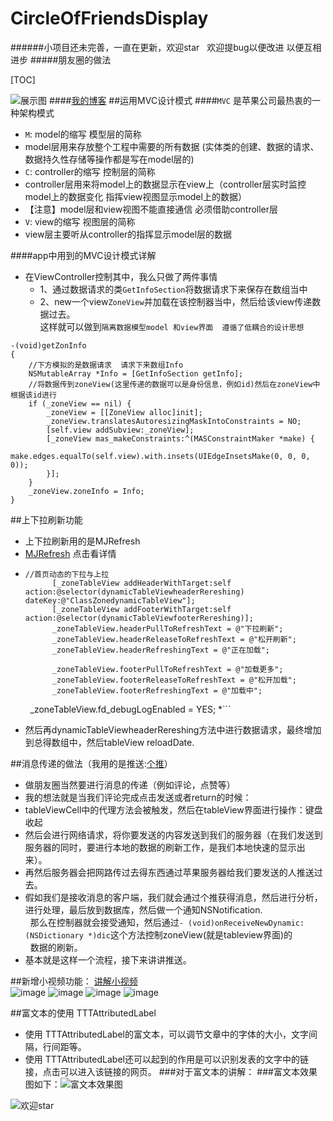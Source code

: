 # CircleOfFriendsDisplay
######小项目还未完善，一直在更新，欢迎star   欢迎提bug以便改进  以便互相进步
#####朋友圈的做法

[TOC]

![展示图](https://github.com/liyuunxiangGit/CircleOfFriendsDisplay/blob/master/动图/112.gif)
####[我的博客](http://blog.csdn.net/liyunxiangrxm)
##运用MVC设计模式
####`MVC` 是苹果公司最热衷的一种架构模式<br>
* `M`: model的缩写  模型层的简称<br>
 * model层用来存放整个工程中需要的所有数据 (实体类的创建、数据的请求、数据持久性存储等操作都是写在model层的)<br>
* `C`: controller的缩写 控制层的简称<br>
 * controller层用来将model上的数据显示在view上（controller层实时监控model上的数据变化 指挥view视图显示model上的数据）<br>
* 【注意】model层和view视图不能直接通信 必须借助controller层<br>
* `V`: view的缩写 视图层的简称<br>
 * view层主要听从controller的指挥显示model层的数据<br>

####app中用到的MVC设计模式详解
* 在ViewController控制其中，我么只做了两件事情
  * 1、通过数据请求的类`GetInfoSection`将数据请求下来保存在数组当中
  * 2、new一个view`ZoneView`并加载在该控制器当中，然后给该view传递数据过去。<br>
  这样就可以做到`隔离数据模型model 和view界面  遵循了低耦合的设计思想`

```
-(void)getZonInfo
{
    //下方模拟的是数据请求  请求下来数组Info
    NSMutableArray *Info = [GetInfoSection getInfo];
    //将数据传到zoneView(这里传递的数据可以是身份信息，例如id)然后在zoneView中根据该id进行
    if (_zoneView == nil) {
        _zoneView = [[ZoneView alloc]init];
        _zoneView.translatesAutoresizingMaskIntoConstraints = NO;
        [self.view addSubview:_zoneView];
        [_zoneView mas_makeConstraints:^(MASConstraintMaker *make) {
            make.edges.equalTo(self.view).with.insets(UIEdgeInsetsMake(0, 0, 0, 0));
        }];
    }
    _zoneView.zoneInfo = Info;
}
```

##上下拉刷新功能
* 上下拉刷新用的是MJRefresh 
* [MJRefresh](https://github.com/CoderMJLee/MJRefresh#Support%20what%20kinds%20of%20controls%20to%20refresh) 点击看详情
* ```
  //首页动态的下拉与上拉
        [_zoneTableView addHeaderWithTarget:self action:@selector(dynamicTableViewheaderRereshing) dateKey:@"ClassZonedynamicTableView"];
        [_zoneTableView addFooterWithTarget:self action:@selector(dynamicTableViewfooterRereshing)];
        _zoneTableView.headerPullToRefreshText = @"下拉刷新";
        _zoneTableView.headerReleaseToRefreshText = @"松开刷新";
        _zoneTableView.headerRefreshingText = @"正在加载";
        
        _zoneTableView.footerPullToRefreshText = @"加载更多";
        _zoneTableView.footerReleaseToRefreshText = @"松开加载";
        _zoneTableView.footerRefreshingText = @"加载中";
         _zoneTableView.fd_debugLogEnabled = YES;
*```
* 然后再dynamicTableViewheaderRereshing方法中进行数据请求，最终增加到总得数组中，然后tableView reloadDate.

##消息传递的做法（我用的是推送:[个推](http://www.getui.com)）
* 做朋友圈当然要进行消息的传递（例如评论，点赞等）
* 我的想法就是当我们评论完成点击发送或者return的时候：
 *  tableViewCell中的代理方法会被触发，然后在tableView界面进行操作：键盘收起
 * 然后会进行网络请求，将你要发送的内容发送到我们的服务器（在我们发送到服务器的同时，要进行本地的数据的刷新工作，是我们本地快速的显示出来）。
 * 再然后服务器会把网路传过去得东西通过苹果服务器给我们要发送的人推送过去。
 * 假如我们是接收消息的客户端，我们就会通过个推获得消息，然后进行分析，进行处理，最后放到数据库，然后做一个通知NSNotification.<br>
   那么在控制器就会接受通知，然后通过`- (void)onReceiveNewDynamic:(NSDictionary *)dic`这个方法控制zoneView(就是tableview界面)的<br>
   数据的刷新。
* 基本就是这样一个流程，接下来讲讲推送。

##新增小视频功能：
[讲解小视频](https://github.com/liyuunxiangGit/CircleOfFriendsDisplay/blob/master/小视频-班级圈发送/index.html)<br>
![image](https://github.com/liyuunxiangGit/CircleOfFriendsDisplay/blob/master/动图/IMG_1470.PNG)
![image](https://github.com/liyuunxiangGit/CircleOfFriendsDisplay/blob/master/动图/IMG_1471.PNG)
![image](https://github.com/liyuunxiangGit/CircleOfFriendsDisplay/blob/master/动图/IMG_1472.PNG)
![image](https://github.com/liyuunxiangGit/CircleOfFriendsDisplay/blob/master/动图/IMG_1473.PNG)

##富文本的使用 TTTAttributedLabel
* 使用 TTTAttributedLabel的富文本，可以调节文章中的字体的大小，文字间隔，行间距等。
* 使用 TTTAttributedLabel还可以起到的作用是可以识别发表的文字中的链接，点击可以进入该链接的网页。
###对于富文本的讲解：[](http://blog.csdn.net/liyunxiangrxm/article/details/53410919)
###富文本效果图如下：![富文本效果图](https://github.com/liyuunxiangGit/CircleOfFriendsDisplay/blob/master/动图/富文本.png)

![欢迎star](https://github.com/liyuunxiangGit/CircleOfFriendsDisplay/blob/master/动图/1708447-5ec5b979baec85ae.gif)

